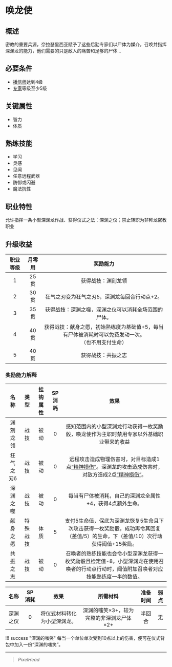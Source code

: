 # 唤龙使

## 概述

密教的重要兵源，奈拉瑟里西亚赋予了这些后勤专家们以尸体为媒介，召唤并指挥深渊龙的能力，他们需要的只是敌人的痛苦和足够的尸体…

## 必要条件

* <a href="../faithspreader" target="_blank">播信师</a>达到4级
* <a href="../../../basicJob/Specialist" target="_blank">专家</a>等级至少5级

## 关键属性

* 智力
* 体质

## 熟练技能

* 学习
* 灵感
* 见闻
* 任意远程武器
* 防御或闪避
* 魔法抗性

## 职业特性

允许指挥一条小型深渊龙作战、获得仪式之法：深渊之仪；禁止转职为非拜龙密教职业

## 升级收益

职业等级|月零用|奖励能力
:--:|:--:|:--:
1|25贯|获得战技：渊刻龙领
2|30贯|狂气之刃变为狂气之刃δ，深渊龙每回合行动点+2。
3|35贯|获得战技：深渊之噬，深渊之仪可以消耗全场范围的尸体。
4|40贯|获得战技：献身之愿，初始熟练度为基础值+5，每当有尸体被消耗时可以免费发动一次。<br>（也不用支付生命）
5|40贯|获得战技：共振之志

### 奖励能力解释

名称|类型|挂钩属性|SP消耗|效果
:--:|:--:|:--:|:--:|:--:
渊刻龙领|战技|被动|0|感知范围内的小型深渊龙行动获得一枚奖励骰，唤龙使作为主职时禁用专家以外基础职业带来的收益
狂气之刃δ|战技|被动|0|远程攻击造成物理伤害时，对目标造成1点<a href="../../../../status/mark/#精神损伤" target="_blank">“精神损伤”</a>。深渊龙的攻击造成伤害时，对敌方造成2点<a href="../../../../status/mark/#精神损伤" target="_blank">“精神损伤”</a>。
深渊之噬|战技|被动|0|每当有尸体被消耗，自己的深渊龙全属性+4，获得4点额外生命。
献身之愿|特殊战技|体质|5|支付5生命值，保底为深渊龙恢复5生命且下次攻击获得一枚奖励骰，成功再令其回复（差值/5）的生命，下（差值/10）次行动获得阈值+15奖励。
共振之志|战技|被动|0|召唤者的熟练技能也会令小型深渊龙获得一枚奖励骰且检定值-8，小型深渊龙在使用召唤者的行动点行动时，阈值附加召唤者对应技能熟练度一半的数值。

名称|SP消耗|效果|所需材料|准备时间|弱点
:--:|:--:|:--:|:--:|:--:|:--:
深渊之仪|0|将仪式材料转化为小型深渊龙。|深渊的嗤笑×3+，较为完整的非深渊龙尸体×2+|半回合|无

!!! success "深渊的嗤笑"
    每当一个单位单次受到10点以上的伤害，便可在仪式背包中加入一份“深渊的嗤笑”。

---

> *PixelHead*